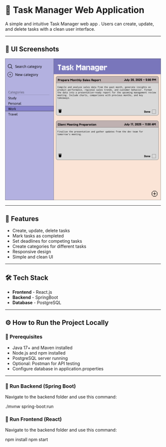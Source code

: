 # 📝 Task Manager Web Application

A simple and intuitive Task Manager web app . Users can create, update, and delete tasks with a clean user interface.

---

## 📸 UI Screenshots

![Screenshot](screenshots/taskmanager-home.jpg)

---

## 🚀 Features

- Create, update, delete tasks
- Mark tasks as completed
- Set deadlines for competing tasks
- Create categories for different tasks
- Responsive design
- Simple and clean UI

---

## 🛠 Tech Stack

- **Frontend** - React.js
- **Backend** - SpringBoot
- **Database** - PostgreSQL

---

## ⚙️ How to Run the Project Locally

### 🔹 Prerequisites

- Java 17+ and Maven installed
- Node.js and npm installed
- PostgreSQL server running
- Optional: Postman for API testing
- Configure database in application.properties
---

### 🔸 Run Backend (Spring Boot)

Navigate to the backend folder and use this command:

  ./mvnw spring-boot:run

### 🔸 Run Frontend (React)

Navigate to the backend folder and use this command:

  npm install
  npm start
